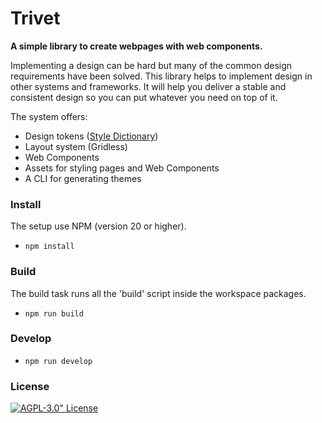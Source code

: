 # Trivet

**A simple library to create webpages with web components.**

Implementing a design can be hard but many of the common design requirements have been solved. This library helps to implement design in other systems and frameworks. It will help you deliver a stable and consistent design so you can put whatever you need on top of it.

The system offers:

-   Design tokens ([Style Dictionary](https://amzn.github.io/style-dictionary/#/))
-   Layout system (Gridless)
-   Web Components
-   Assets for styling pages and Web Components
-   A CLI for generating themes

### Install

The setup use NPM (version 20 or higher).

-   `npm install`

### Build

The build task runs all the 'build' script inside the workspace packages.

-   `npm run build`

### Develop

-   `npm run develop`

### License

[![AGPL-3.0" License](https://img.shields.io/badge/License-AGPL%20v3-yellow.svg)](https://opensource.org/licenses/)
